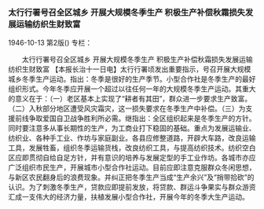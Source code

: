 ### 太行行署号召全区城乡  开展大规模冬季生产  积极生产补偿秋霜损失发展运输纺织生财致富

1946-10-13
第2版()
专栏：

　　太行行署号召全区城乡
    开展大规模冬季生产
    积极生产补偿秋霜损失发展运输纺织生财致富
    【本报长治十一日电】太行行署顷发出重要指示，号召开展大规模城乡冬季生产运动。指出：冬季是很好的生产季节。小型合作社是冬季生产的最好组织形式。今年冬季应开展一个超过以往任何一年的大规模冬季生产运动。其重大的意义在于：（一）老区基本上实现了“耕者有其田”，群众进一步要求生产致富。（二）入秋部分地区遭受风灾霜灾，这一损失要求在冬季生产中补偿。（三）为支援前线争取爱国自卫战争胜利所必需。继指出：全区组织起来是冬季生产的方针。同时要注意多从事长期性的生产，为工商业打下稳固的基础。重点为发展运输业、纺织业、各种手工业、作坊与家庭副业。各县应修整道路，开辟大车路，改良运输工具，发展牲畜，组织冬季运输货栈，改良纺织工具，与提高纺织技术。纺织空白区应即贯彻自给自足方针，并有意识的培养与发展定型的手工业作坊。各城市亦应广泛组织市民生产，开展城市小型合作社运动。目前应即注意克服群众冬闲思想，与新区农民翻身后的浪费现象。并纠正把冬季生产当成“生产余兴”及“捎带拾砍”的认识。为了刺激冬季生产，贷款应即提前发放，将贷款、群运斗争果实与群众游资汇成一支伟大的经济力量，扶植发展小型合作社，开展今年的冬季大生产运动。
